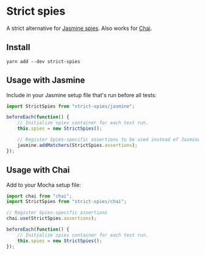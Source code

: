 # Strict spies

A strict alternative for [Jasmine spies][]. Also works for [Chai][].

## Install

    yarn add --dev strict-spies

## Usage with Jasmine

Include in your Jasmine setup file that's run before all tests:

```js
import StrictSpies from "strict-spies/jasmine";

beforeEach(function() {
    // Initialize spies container for each test run.
    this.spies = new StrictSpies();

    // Register Spies-specific assertions to be used instead of Jasmine built-in spy-assertions
    jasmine.addMatchers(StrictSpies.assertions);
});
```

## Usage with Chai

Add to your Mocha setup file:

```js
import chai from "chai";
import StrictSpies from "strict-spies/chai";

// Register Spies-specific assertions
chai.use(StrictSpies.assertions);

beforeEach(function() {
    // Initialize spies container for each test run.
    this.spies = new StrictSpies();
});
```


[Jasmine spies]: https://jasmine.github.io/2.5/introduction#section-Spies
[Chai]: http://chaijs.com/

